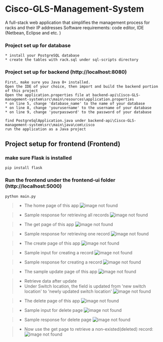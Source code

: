 # Cisco-GLS-Management-System
 A full-stack web application that simplifies the management process for racks and their IP addresses
 Software requirements: code editor, IDE (Netbean, Eclipse and etc. )

### Project set up for database
```
* install your PostgreSQL database
* create the tables with rack.sql under sql-scripts directory
```

### Project set up for backend (http://localhost:8080)

```
First, make sure you Java 8+ installed.
Open the IDE of your choice, then import and build the backend portion of this project
Open the application.properties file at backend-api\Cisco-GLS-management-system\src\main\resources\application.properties
* on line 5, change 'database_name' to the name of your database
* on line 8, change 'yourusername' to the username of your database
* on line 9, change 'yourpassword' to the password of your database

find PostgreSqlApplication.java under backend-api\Cisco-GLS-management-system\src\main\java\com\cisco
run the application as a Java project
```

## Project setup for frontend (Frontend)
### make sure Flask is installed
```
pip install flask
```

### Run the frontend under the frontend-ui folder (http://localhost:5000)
```
python main.py
```

> * The home page of this app
![image not found](./screen-shot/home.png)

> * Sample response for retrieving all records
![image not found](./screen-shot/home-sample-response.png)

> * The get page of this app
![image not found](./screen-shot/get.png)

> * Sample response for retrieving one record
![image not found](./screen-shot/get-sample-response.png)

> * The create page of this app
![image not found](./screen-shot/create.png)

> * Sample input for creating a record
![image not found](./screen-shot/create-sample-input.png)

> * Sample response for creating a record
![image not found](./screen-shot/create-sample-response.png)

> * The sample update page of this app
![image not found](./screen-shot/update-sample-input.png)

> * Retrieve data after update
> * Under Switch location, the field is updated from 'new switch location' to 'newly updated switch location'
![image not found](./screen-shot/get-after-update.png)

> * The delete page of this app
![image not found](./screen-shot/delete.png)

> * Sample input for delete page
![image not found](./screen-shot/delete-sample-input.png)

> * Sample response for delete page
![image not found](./screen-shot/delete-sample-response.png)

> * Now use the get page to retrieve a non-existed(deleted) record:
![image not found](./screen-shot/get-after-delete.png)

